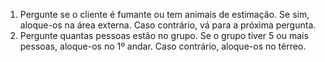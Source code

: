 1. Pergunte se o cliente é fumante ou tem animais de estimação. Se sim, aloque-os na área externa. Caso contrário, vá para a próxima pergunta.
2. Pergunte quantas pessoas estão no grupo. Se o grupo tiver 5 ou mais pessoas, aloque-os no 1º andar. Caso contrário, aloque-os no térreo.
